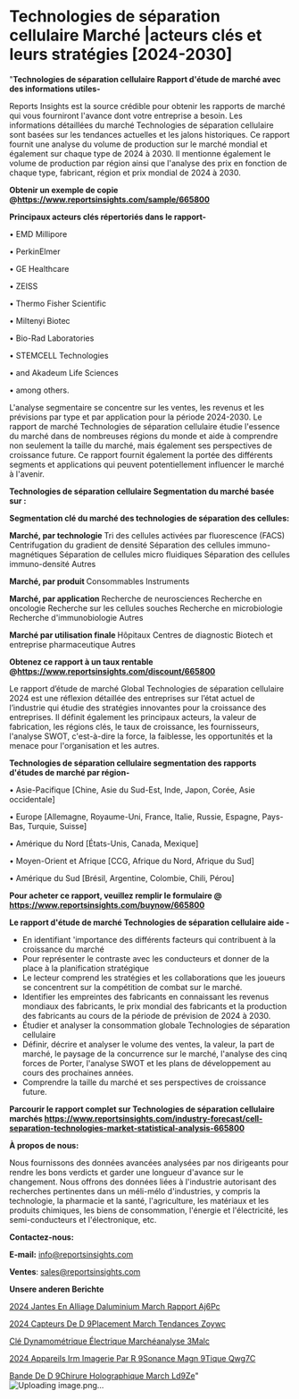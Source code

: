 # Technologies de séparation cellulaire Marché |acteurs clés et leurs stratégies [2024-2030]

"<strong>Technologies de séparation cellulaire Rapport d'étude de marché avec des informations utiles-</strong>

Reports Insights est la source crédible pour obtenir les rapports de marché qui vous fourniront l'avance dont votre entreprise a besoin. Les informations détaillées du marché Technologies de séparation cellulaire sont basées sur les tendances actuelles et les jalons historiques. Ce rapport fournit une analyse du volume de production sur le marché mondial et également sur chaque type de 2024 à 2030. Il mentionne également le volume de production par région ainsi que l'analyse des prix en fonction de chaque type, fabricant, région et prix mondial de 2024 à 2030.

<strong><b>Obtenir un exemple de copie @</b></strong><a href=https://www.reportsinsights.com/sample/665800><strong><b>https://www.reportsinsights.com/sample/665800</b></strong></a>

<b>Principaux acteurs clés répertoriés dans le rapport-</b>

<b> </b>• EMD Millipore

• PerkinElmer

• GE Healthcare

• ZEISS

• Thermo Fisher Scientific

• Miltenyi Biotec

• Bio-Rad Laboratories

• STEMCELL Technologies

• and Akadeum Life Sciences

• among others.

L'analyse segmentaire se concentre sur les ventes, les revenus et les prévisions par type et par application pour la période 2024-2030. Le rapport de marché Technologies de séparation cellulaire étudie l'essence du marché dans de nombreuses régions du monde et aide à comprendre non seulement la taille du marché, mais également ses perspectives de croissance future. Ce rapport fournit également la portée des différents segments et applications qui peuvent potentiellement influencer le marché à l'avenir.

<strong>Technologies de séparation cellulaire Segmentation du marché basée sur :</strong>

<strong> Segmentation clé du marché des technologies de séparation des cellules: </strong>

<strong> Marché, par technologie </strong>
Tri des cellules activées par fluorescence (FACS)
Centrifugation du gradient de densité
Séparation des cellules immuno-magnétiques
Séparation de cellules micro fluidiques
Séparation des cellules immuno-densité
Autres

<strong> Marché, par produit </strong>
Consommables
Instruments

<strong> Marché, par application </strong>
Recherche de neurosciences
Recherche en oncologie
Recherche sur les cellules souches
Recherche en microbiologie
Recherche d'immunobiologie
Autres

<strong> Marché par utilisation finale </strong>
Hôpitaux
Centres de diagnostic
Biotech et entreprise pharmaceutique
Autres

<strong><b>Obtenez ce rapport à un taux rentable @</b></strong><a href=https://www.reportsinsights.com/discount/665800><strong><b>https://www.reportsinsights.com/discount/665800</b></strong></a>

Le rapport d’étude de marché Global Technologies de séparation cellulaire 2024 est une réflexion détaillée des entreprises sur l’état actuel de l’industrie qui étudie des stratégies innovantes pour la croissance des entreprises. Il définit également les principaux acteurs, la valeur de fabrication, les régions clés, le taux de croissance, les fournisseurs, l'analyse SWOT, c'est-à-dire la force, la faiblesse, les opportunités et la menace pour l'organisation et les autres.

<strong>Technologies de séparation cellulaire segmentation des rapports d'études de marché par région-</strong>

• Asie-Pacifique [Chine, Asie du Sud-Est, Inde, Japon, Corée, Asie occidentale]

• Europe [Allemagne, Royaume-Uni, France, Italie, Russie, Espagne, Pays-Bas, Turquie, Suisse]

• Amérique du Nord [États-Unis, Canada, Mexique]

• Moyen-Orient et Afrique [CCG, Afrique du Nord, Afrique du Sud]

• Amérique du Sud [Brésil, Argentine, Colombie, Chili, Pérou]

<strong>Pour acheter ce rapport, veuillez remplir le formulaire @   <a href=https://www.reportsinsights.com/buynow/665800>https://www.reportsinsights.com/buynow/665800</a></strong>

<strong>Le rapport d'étude de marché Technologies de séparation cellulaire aide -</strong>
<ul>
  <li>En identifiant 'importance des différents facteurs qui contribuent à la croissance du marché</li>
  <li>Pour représenter le contraste avec les conducteurs et donner de la place à la planification stratégique</li>
  <li>Le lecteur comprend les stratégies et les collaborations que les joueurs se concentrent sur la compétition de combat sur le marché.</li>
  <li>Identifier les empreintes des fabricants en connaissant les revenus mondiaux des fabricants, le prix mondial des fabricants et la production des fabricants au cours de la période de prévision de 2024 à 2030.</li>
  <li>Étudier et analyser la consommation globale Technologies de séparation cellulaire</li>
  <li>Définir, décrire et analyser le volume des ventes, la valeur, la part de marché, le paysage de la concurrence sur le marché, l'analyse des cinq forces de Porter, l'analyse SWOT et les plans de développement au cours des prochaines années.</li>
  <li>Comprendre la taille du marché et ses perspectives de croissance future.</li>
</ul>

<strong>Parcourir le rapport complet sur Technologies de séparation cellulaire marchés <a href=https://www.reportsinsights.com/industry-forecast/cell-separation-technologies-market-statistical-analysis-665800>https://www.reportsinsights.com/industry-forecast/cell-separation-technologies-market-statistical-analysis-665800</a></strong>

<strong>À propos de nous:</strong>

Nous fournissons des données avancées analysées par nos dirigeants pour rendre les bons verdicts et garder une longueur d'avance sur le changement. Nous offrons des données liées à l'industrie autorisant des recherches pertinentes dans un méli-mélo d'industries, y compris la technologie, la pharmacie et la santé, l'agriculture, les matériaux et les produits chimiques, les biens de consommation, l'énergie et l'électricité, les semi-conducteurs et l'électronique, etc.

<strong>Contactez-nous:</strong>

<strong>E-mail:</strong> <a href=mailto:info@reportsinsights.com>info@reportsinsights.com</a>

<strong>Ventes</strong>: <a href=mailto:sales@reportsinsights.com>sales@reportsinsights.com</a>

<strong>Unsere anderen Berichte</strong>

<a href=https://www.linkedin.com/pulse/2024-jantes-en-alliage-daluminium-march%C3%A9-rapport-aj6pc/>2024 Jantes En Alliage Daluminium March Rapport Aj6Pc</a>

<a href=https://www.linkedin.com/pulse/2024-capteurs-de-d%C3%A9placement-march%C3%A9-tendances-zoywc/>2024 Capteurs De D 9Placement March Tendances Zoywc</a>

<a href=https://www.linkedin.com/pulse/clé-dynamométrique-électrique-marchéanalyse-3malc/>Clé Dynamométrique Électrique Marchéanalyse 3Malc</a>

<a href=https://www.linkedin.com/pulse/2024-appareils-irm-imagerie-par-r%C3%A9sonance-magn%C3%A9tique-qwg7c/>2024 Appareils Irm Imagerie Par R 9Sonance Magn 9Tique Qwg7C</a>

<a href=https://www.linkedin.com/pulse/bande-de-d%C3%A9chirure-holographique-march%C3%A9-ld9ze/>Bande De D 9Chirure Holographique March Ld9Ze</a>"
![Uploading image.png…]()
